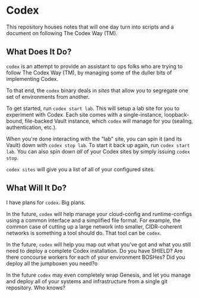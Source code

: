 Codex
=====

This repository houses notes that will one day turn into scripts
and a document on following The Codex Way (TM).

What Does It Do?
----------------

`codex` is an attempt to provide an assistant to ops folks who are
trying to follow The Codex Way (TM), by managing some of the
duller bits of implementing Codex.

To that end, the `codex` binary deals in _sites_ that allow you to
segregate one set of environments from another.

To get started, run `codex start lab`.  This will setup a lab site
for you to experiment with Codex.  Each site comes with a
single-instance, loopback-bound, file-backed Vault instance, which
`codex` will manage for you (sealing, authentication, etc.).

When you're done interacting with the "lab" site, you can spin it
(and its Vault) down with `codex stop lab`.  To start it back up
again, run `codex start lab`.  You can also spin down _all_ of
your Codex sites by simply issuing `codex stop`.

`codex sites` will give you a list of all of your configured
sites.

What Will It Do?
----------------

I have plans for `codex`.  Big plans.

In the future, `codex` will help manage your cloud-config and
runtime-configs using a common interface and a simplified file
format.  For example, the common case of cutting up a large
network into smaller, CIDR-coherent networks is something a tool
should do.  That tool can be `codex`.

In the future, `codex` will help you map out what you've got and
what you still need to deploy a complete Codex installation.  Do
you have SHIELD?  Are there concourse workers for each of your
environment BOSHes?  Did you deploy all the jumpboxen you need?o

In the future `codex` may even completely wrap Genesis, and let
you manage and deploy all of your systems and infrastructure from
a single git repository.  Who knows?
